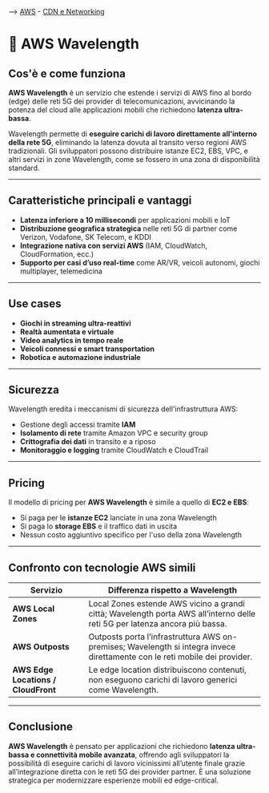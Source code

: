 --> [AWS](00-Intro/AWS.md)  -  [CDN e Networking](03-CDN-e-Networking/Rete-globale-AWS.md)
# 📡 AWS Wavelength

## Cos'è e come funziona

**AWS Wavelength** è un servizio che estende i servizi di AWS fino al bordo (edge) delle reti 5G dei provider di telecomunicazioni, avvicinando la potenza del cloud alle applicazioni mobili che richiedono **latenza ultra-bassa**.

Wavelength permette di **eseguire carichi di lavoro direttamente all'interno della rete 5G**, eliminando la latenza dovuta al transito verso regioni AWS tradizionali. Gli sviluppatori possono distribuire istanze EC2, EBS, VPC, e altri servizi in zone Wavelength, come se fossero in una zona di disponibilità standard.

---

## Caratteristiche principali e vantaggi

- **Latenza inferiore a 10 millisecondi** per applicazioni mobili e IoT
- **Distribuzione geografica strategica** nelle reti 5G di partner come Verizon, Vodafone, SK Telecom, e KDDI
- **Integrazione nativa con servizi AWS** (IAM, CloudWatch, CloudFormation, ecc.)
- **Supporto per casi d’uso real-time** come AR/VR, veicoli autonomi, giochi multiplayer, telemedicina

---

## Use cases

- **Giochi in streaming ultra-reattivi**
- **Realtà aumentata e virtuale**
- **Video analytics in tempo reale**
- **Veicoli connessi e smart transportation**
- **Robotica e automazione industriale**

---

## Sicurezza

Wavelength eredita i meccanismi di sicurezza dell'infrastruttura AWS:
- Gestione degli accessi tramite **IAM**
- **Isolamento di rete** tramite Amazon VPC e security group
- **Crittografia dei dati** in transito e a riposo
- **Monitoraggio e logging** tramite CloudWatch e CloudTrail

---

## Pricing

Il modello di pricing per **AWS Wavelength** è simile a quello di **EC2 e EBS**:
- Si paga per le **istanze EC2** lanciate in una zona Wavelength
- Si paga lo **storage EBS** e il traffico dati in uscita
- Nessun costo aggiuntivo specifico per l'uso della zona Wavelength

---

## Confronto con tecnologie AWS simili

| Servizio | Differenza rispetto a Wavelength |
|----------|----------------------------------|
| **AWS Local Zones** | Local Zones estende AWS vicino a grandi città; Wavelength porta AWS all’interno delle reti 5G per latenza ancora più bassa. |
| **AWS Outposts** | Outposts porta l’infrastruttura AWS on-premises; Wavelength si integra invece direttamente con le reti mobile dei provider. |
| **AWS Edge Locations / CloudFront** | Le edge location distribuiscono contenuti, non eseguono carichi di lavoro generici come Wavelength. |

---

## Conclusione

**AWS Wavelength** è pensato per applicazioni che richiedono **latenza ultra-bassa e connettività mobile avanzata**, offrendo agli sviluppatori la possibilità di eseguire carichi di lavoro vicinissimi all’utente finale grazie all’integrazione diretta con le reti 5G dei provider partner. È una soluzione strategica per modernizzare esperienze mobili ed edge-critical.
